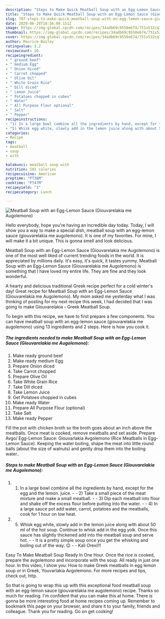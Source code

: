 ```yaml
---
description: "Steps to Make Quick Meatball Soup with an Egg-Lemon Sauce (Giouvarelakia me Augolemono)"
title: "Steps to Make Quick Meatball Soup with an Egg-Lemon Sauce (Giouvarelakia me Augolemono)"
slug: 707-steps-to-make-quick-meatball-soup-with-an-egg-lemon-sauce-giouvarelakia-me-augolemono
date: 2020-06-28T18:56:09.151Z
image: https://img-global.cpcdn.com/recipes/34adb69c9550e674/751x532cq70/meatball-soup-with-an-egg-lemon-sauce-giouvarelakia-me-augolemono-recipe-main-photo.jpg
thumbnail: https://img-global.cpcdn.com/recipes/34adb69c9550e674/751x532cq70/meatball-soup-with-an-egg-lemon-sauce-giouvarelakia-me-augolemono-recipe-main-photo.jpg
cover: https://img-global.cpcdn.com/recipes/34adb69c9550e674/751x532cq70/meatball-soup-with-an-egg-lemon-sauce-giouvarelakia-me-augolemono-recipe-main-photo.jpg
author: Maurice Bailey
ratingvalue: 3.2
reviewcount: 10
recipeingredient:
- " ground beef"
- " medium Egg"
- " Onion diced"
- " Carrot chopped"
- " Olive Oil"
- " White Grain Rice"
- " Dill diced"
- " Lemon Juice"
- " Potatoes chopped in cubes"
- " Water"
- " All Purpose Flour optional"
- " Salt"
- " Pepper"
recipeinstructions:
- "1) In a large bowl combine all the ingredients by hand, except for the egg and the lemon. juice.   2) Take a small piece of the meat mixture and make a small meatball.  3) Dip each meatball into flour and shake off the excess flour before putting into the water.  4) In a large sauce pot add water, carrot, potatoes and the meatballs, cook for 1 hour on low heat."
- "5) Whisk egg white, slowly add in the lemon juice along with about 50 ml of the hot soup. Continue to whisk add in the egg yolk. Once this sauce has slightly thickened add into the meatball soup and serve hot.  It is a pretty simple soup once you get the whisking and boiling out of the way. 😉  Kali Orexi!!!"
categories:
- Recipe
tags:
- meatball
- soup
- with

katakunci: meatball soup with 
nutrition: 101 calories
recipecuisine: American
preptime: "PT36M"
cooktime: "PT47M"
recipeyield: "3"
recipecategory: Lunch

---
```



![Meatball Soup with an Egg-Lemon Sauce (Giouvarelakia me Augolemono)](https://img-global.cpcdn.com/recipes/34adb69c9550e674/751x532cq70/meatball-soup-with-an-egg-lemon-sauce-giouvarelakia-me-augolemono-recipe-main-photo.jpg)

Hello everybody, hope you're having an incredible day today. Today, I will show you a way to make a special dish, meatball soup with an egg-lemon sauce (giouvarelakia me augolemono). It is one of my favorites. For mine, I will make it a bit unique. This is gonna smell and look delicious.

Meatball Soup with an Egg-Lemon Sauce (Giouvarelakia me Augolemono) is one of the most well liked of current trending foods in the world. It is appreciated by millions daily. It's easy, it's quick, it tastes yummy. Meatball Soup with an Egg-Lemon Sauce (Giouvarelakia me Augolemono) is something that I have loved my entire life. They are fine and they look wonderful.

A hearty and delicious traditional Greek recipe perfect for a cold winter&#39;s day! Great recipe for Meatball Soup with an Egg-Lemon Sauce (Giouvarelakia me Augolemono). My mom asked me yesterday what I was thinking of posting for my next recipe this week, I had decided that I was going to make Giouvarelakia - Greek Meatball Soup.


To begin with this recipe, we have to first prepare a few components. You can have meatball soup with an egg-lemon sauce (giouvarelakia me augolemono) using 13 ingredients and 2 steps. Here is how you cook it.

<!--inarticleads1-->

##### The ingredients needed to make Meatball Soup with an Egg-Lemon Sauce (Giouvarelakia me Augolemono):

1. Make ready  ground beef
1. Make ready  medium Egg
1. Prepare  Onion diced
1. Take  Carrot chopped
1. Prepare  Olive Oil
1. Take  White Grain Rice
1. Take  Dill diced
1. Take  Lemon Juice
1. Get  Potatoes chopped in cubes
1. Make ready  Water
1. Prepare  All Purpose Flour (optional)
1. Take  Salt
1. Make ready  Pepper


Fill the pot with chicken broth so the broth goes about an inch above the meatballs. Once meat is cooked, remove meatballs and set aside. Prepare Avgo/ Egg-Lemon Sauce: Giouvarlakia Avgolemono (Rice Meatballs in Egg-Lemon Sauce). Keeping the water boiling, shape the meat into little round balls (about the size of walnuts) and gently drop them into the boiling water.. 

<!--inarticleads2-->

##### Steps to make Meatball Soup with an Egg-Lemon Sauce (Giouvarelakia me Augolemono):

1. 1) In a large bowl combine all the ingredients by hand, except for the egg and the lemon. juice.  -  - 2) Take a small piece of the meat mixture and make a small meatball. -  - 3) Dip each meatball into flour and shake off the excess flour before putting into the water. -  - 4) In a large sauce pot add water, carrot, potatoes and the meatballs, cook for 1 hour on low heat.
1. 5) Whisk egg white, slowly add in the lemon juice along with about 50 ml of the hot soup. Continue to whisk add in the egg yolk. Once this sauce has slightly thickened add into the meatball soup and serve hot. -  - It is a pretty simple soup once you get the whisking and boiling out of the way. 😉 -  - Kali Orexi!!!


Easy To Make Meatball Soup Ready In One Hour. Once the rice is cooked, prepare the avgolemono and incorporate with the soup. All ready in just one hour. In this video, I show you: How to make Greek meatballs in egg lemon soup or in Greek, Youvarlakia Avgolemono. For more recipes and tips, check out, http. 

So that is going to wrap this up with this exceptional food meatball soup with an egg-lemon sauce (giouvarelakia me augolemono) recipe. Thanks so much for reading. I'm confident that you can make this at home. There is gonna be more interesting food at home recipes coming up. Remember to bookmark this page on your browser, and share it to your family, friends and colleague. Thank you for reading. Go on get cooking!
